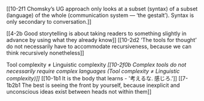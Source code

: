 [[10-2f1 Chomsky’s UG approach only looks at a subset (syntax) of a subset (language) of the whole (communication system — ‘the gestalt’). Syntax is only secondary to conversation.]]

[[4-2b Good storytelling is about taking readers to something slightly in advance by using what they already know]]
[[10-2d2 ‘The tools for thought’ do not necessarily have to accommodate recursiveness, because we can think recursively nonetheless]]

Tool complexity ≠ Linguistic complexity
	*[[10-2f0b Complex tools do not necessarily require complex languages (Tool complexity ≠ Linguistic complexity)]]*
		[[10-1b1 It is the body that learns - '考えるな. 感じろ.']]
			[[7-1b2b1 The best is seeing the front by yourself, because inexplicit and unconscious ideas exist between heads not within them]]
